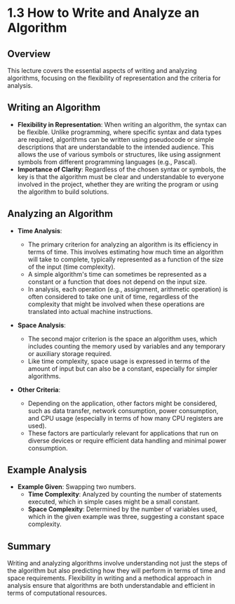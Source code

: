 # 1.3 How to Write and Analyze an Algorithm

## Overview

This lecture covers the essential aspects of writing and analyzing algorithms, focusing on the flexibility of representation and the criteria for analysis.

## Writing an Algorithm

- **Flexibility in Representation**: When writing an algorithm, the syntax can be flexible. Unlike programming, where specific syntax and data types are required, algorithms can be written using pseudocode or simple descriptions that are understandable to the intended audience. This allows the use of various symbols or structures, like using assignment symbols from different programming languages (e.g., Pascal).
- **Importance of Clarity**: Regardless of the chosen syntax or symbols, the key is that the algorithm must be clear and understandable to everyone involved in the project, whether they are writing the program or using the algorithm to build solutions.

## Analyzing an Algorithm

- **Time Analysis**:
  - The primary criterion for analyzing an algorithm is its efficiency in terms of time. This involves estimating how much time an algorithm will take to complete, typically represented as a function of the size of the input (time complexity).
  - A simple algorithm's time can sometimes be represented as a constant or a function that does not depend on the input size.
  - In analysis, each operation (e.g., assignment, arithmetic operation) is often considered to take one unit of time, regardless of the complexity that might be involved when these operations are translated into actual machine instructions.

- **Space Analysis**:
  - The second major criterion is the space an algorithm uses, which includes counting the memory used by variables and any temporary or auxiliary storage required.
  - Like time complexity, space usage is expressed in terms of the amount of input but can also be a constant, especially for simpler algorithms.

- **Other Criteria**:
  - Depending on the application, other factors might be considered, such as data transfer, network consumption, power consumption, and CPU usage (especially in terms of how many CPU registers are used).
  - These factors are particularly relevant for applications that run on diverse devices or require efficient data handling and minimal power consumption.

## Example Analysis

- **Example Given**: Swapping two numbers.
  - **Time Complexity**: Analyzed by counting the number of statements executed, which in simple cases might be a small constant.
  - **Space Complexity**: Determined by the number of variables used, which in the given example was three, suggesting a constant space complexity.

## Summary

Writing and analyzing algorithms involve understanding not just the steps of the algorithm but also predicting how they will perform in terms of time and space requirements. Flexibility in writing and a methodical approach in analysis ensure that algorithms are both understandable and efficient in terms of computational resources.

